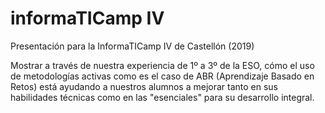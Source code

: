 # informaTICamp IV

Presentación para la InformaTICamp IV de Castellón (2019)

Mostrar a través de nuestra experiencia de 1º a 3º de la ESO, cómo el uso de metodologías activas como es el caso de ABR (Aprendizaje Basado en Retos) está ayudando a nuestros alumnos a mejorar tanto en sus habilidades técnicas como en las "esenciales" para su desarrollo integral.
